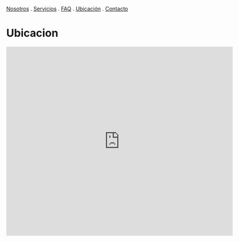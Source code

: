 [Nosotros](./nosotros.md) . [Servicios](./servicios.md) . [FAQ](FAQ.md) . [Ubicación](ubicacion.md) . [Contacto](./contacto.md)

# Ubicacion

<div class="mapouter"><div class="gmap_canvas"><iframe width="600" height="500" id="gmap_canvas" src="https://maps.google.com/maps?q=cetis32&t=&z=13&ie=UTF8&iwloc=&output=embed" frameborder="0" scrolling="no" marginheight="0" marginwidth="0"></iframe><a href="https://2piratebay.org"></a><br><style>.mapouter{position:relative;text-align:right;height:500px;width:600px;}</style><a href="https://www.embedgooglemap.net">embed google map responsive</a><style>.gmap_canvas {overflow:hidden;background:none!important;height:500px;width:600px;}</style></div></div>
